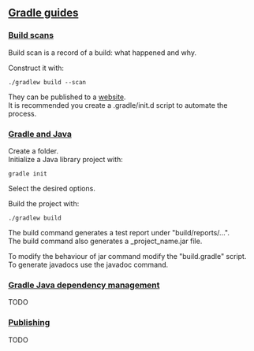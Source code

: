 ## [Gradle guides](https://gradle.org/guides/)

### [Build scans](https://guides.gradle.org/creating-build-scans/)

Build scan is a record of a build: what happened and why.  

Construct it with:  
```
./gradlew build --scan
```
They can be published to a [website](https://scans.gradle.com/).  
It is recommended you create a .gradle/init.d script to automate the process.  

### [Gradle and Java](https://guides.gradle.org/building-java-libraries/)

Create a folder.  
Initialize a Java library project with:  
```
gradle init
```
Select the desired options.  

Build the project with:  
```
./gradlew build
```
The build command generates a test report under "build/reports/...".  
The build command also generates a _project_name.jar file.  

To modify the behaviour of jar command modify the "build.gradle" script.  
To generate javadocs use the javadoc command.  

### [Gradle Java dependency management](https://docs.gradle.org/current/userguide/dependency_management_for_java_projects.html)

TODO

### [Publishing](https://docs.gradle.org/5.0/userguide/publishing_overview.html#publishing_overview)

TODO